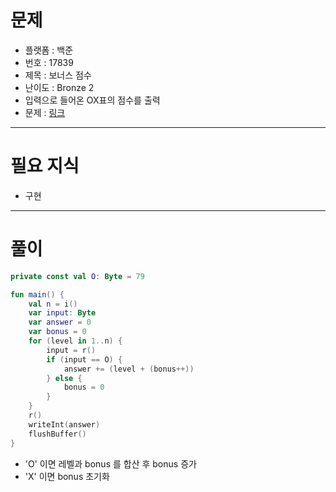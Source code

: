 # 문제
- 플랫폼 : 백준
- 번호 : 17839
- 제목 : 보너스 점수
- 난이도 : Bronze 2
- 입력으로 들어온 OX표의 점수를 출력
- 문제 : <a href="https://www.acmicpc.net/problem/17839" target="_blank">링크</a>

---

# 필요 지식
- 구현

---

# 풀이
```kotlin
private const val O: Byte = 79

fun main() {
    val n = i()
    var input: Byte
    var answer = 0
    var bonus = 0
    for (level in 1..n) {
        input = r()
        if (input == O) {
            answer += (level + (bonus++))
        } else {
            bonus = 0
        }
    }
    r()
    writeInt(answer)
    flushBuffer()
}
```
- 'O' 이면 레벨과 bonus 를 합산 후 bonus 증가
- 'X' 이면 bonus 초기화